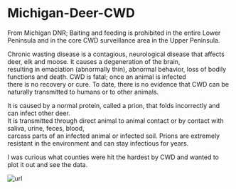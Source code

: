 # Michigan-Deer-CWD

From Michigan DNR;
Baiting and feeding is prohibited in the entire Lower Peninsula and in the core CWD surveillance area in the Upper Peninsula.
  
Chronic wasting disease is a contagious, neurological disease that affects deer, elk and moose. It causes a degeneration of the brain,  
resulting in emaciation (abnormally thin), abnormal behavior, loss of bodily functions and death. CWD is fatal; once an animal is infected    
there is no recovery or cure. To date, there is no evidence that CWD can be naturally transmitted to humans or to other animals.  

It is caused by a normal protein, called a prion, that folds incorrectly and can infect other deer.  
It is transmitted through direct animal to animal contact or by contact with saliva, urine, feces, blood,   
carcass parts of an infected animal or infected soil. Prions are extremely resistant in the environment and can stay infectious for years. 



I was curious what counties were hit the hardest by CWD and wanted to plot it out and see the data.

 ![url](https://imgur.com/a/cmshefA)
